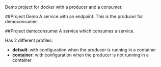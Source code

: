 Demo project for docker with a producer and a consumer.

##Project Demo
A service with an endpoint. This is the producer for democonsumer.

##Project democonsumer
A service which consumes a service.

Has 2 different profiles:
- **default**: with configuration when the producer is running in a container
- **container**: with configuration when the producer is not running in a container
